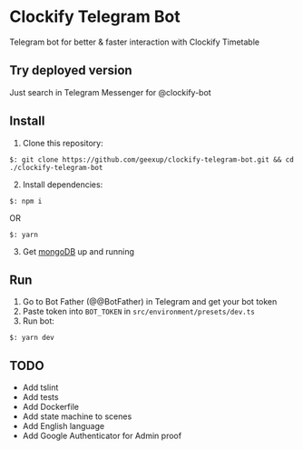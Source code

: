 # Clockify Telegram Bot
Telegram bot for better & faster interaction with Clockify Timetable

## Try deployed version
Just search in Telegram Messenger for @clockify-bot

## Install
1. Clone this repository:
```
$: git clone https://github.com/geexup/clockify-telegram-bot.git && cd ./clockify-telegram-bot
```

2. Install dependencies:
```
$: npm i
```
OR
```
$: yarn
```

3. Get [mongoDB](https://www.mongodb.com/) up and running

## Run
1. Go to Bot Father (@@BotFather) in Telegram and get your bot token
2. Paste token into `BOT_TOKEN` in `src/environment/presets/dev.ts`
3. Run bot:
```
$: yarn dev
```

## TODO
- Add tslint
- Add tests
- Add Dockerfile
- Add state machine to scenes
- Add English language
- Add Google Authenticator for Admin proof